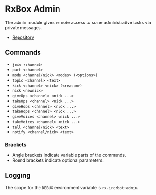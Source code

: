 # RxBox Admin
The admin module gives remote access to some administrative tasks via private messages.

* [Repository](https://github.com/rx-irc/bot-admin)

## Commands
* `join <channel>`
* `part <channel>`
* `mode <channel/nick> <modes> (<options>)`
* `topic <channel> <text>`
* `kick <channel> <nick> (<reason>)`
* `nick <newnick>`
* `giveOps <channel> <nick ...>`
* `takeOps <channel> <nick ...>`
* `giveHops <channel> <nick ...>`
* `takeHops <channel> <nick ...>`
* `giveVoices <channel> <nick ...>`
* `takeVoices <channel> <nick ...>`
* `tell <channel/nick> <text>`
* `notify <channel/nick> <text>`

### Brackets
* Angle brackets indicate variable parts of the commands.
* Round brackets indicate optional parameters.

## Logging
The scope for the `DEBUG` environment variable is `rx-irc:bot:admin`.
